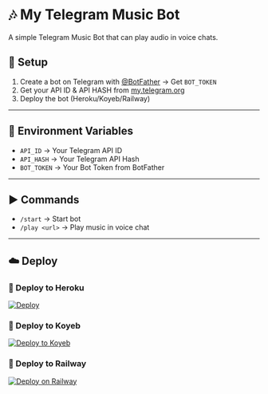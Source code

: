 # 🎶 My Telegram Music Bot

A simple Telegram Music Bot that can play audio in voice chats.

## 🚀 Setup

1. Create a bot on Telegram with [@BotFather](https://t.me/BotFather) → Get `BOT_TOKEN`
2. Get your API ID & API HASH from [my.telegram.org](https://my.telegram.org)
3. Deploy the bot (Heroku/Koyeb/Railway)

---

## 🔧 Environment Variables
- `API_ID` → Your Telegram API ID
- `API_HASH` → Your Telegram API Hash
- `BOT_TOKEN` → Your Bot Token from BotFather

---

## ▶️ Commands
- `/start` → Start bot
- `/play <url>` → Play music in voice chat

---

## ☁️ Deploy

### 🔹 Deploy to Heroku
[![Deploy](https://www.herokucdn.com/deploy/button.svg)](https://heroku.com/deploy)

### 🔹 Deploy to Koyeb
[![Deploy to Koyeb](https://www.koyeb.com/static/images/deploy/button.svg)](https://app.koyeb.com/deploy?type=git)

### 🔹 Deploy to Railway
[![Deploy on Railway](https://railway.app/button.svg)](https://railway.app/new)
